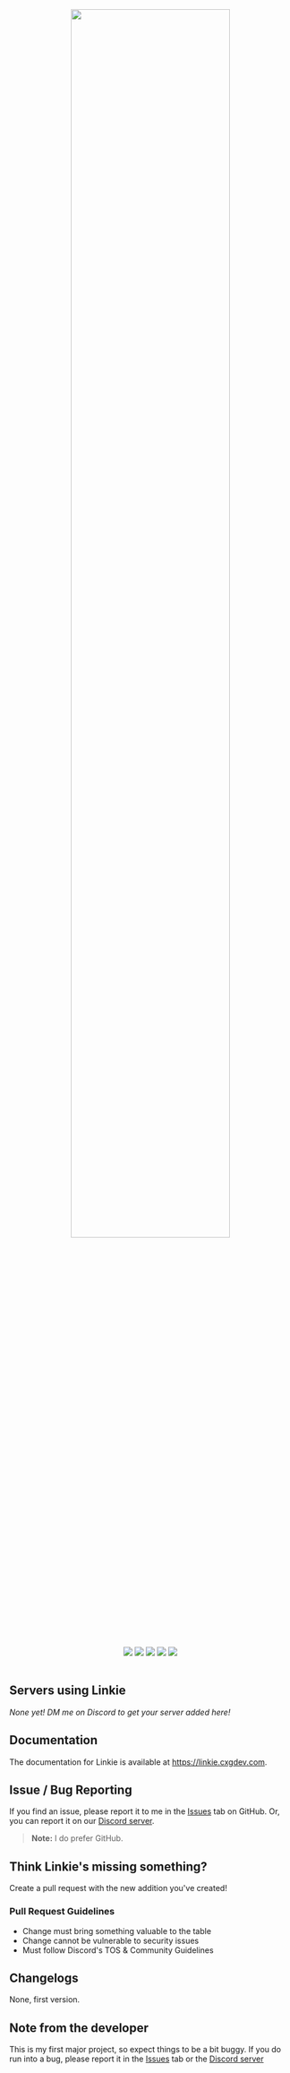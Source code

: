 <div align="center">
  <img src="https://i.imgur.com/WAd1kKM.png" width="75%">
  <div>
    <a href="https://discord.gg/FBfWyvajcK"><img src="https://img.shields.io/discord/987521766291304528?label=discord&logo=discord&logoColor=white&color=%235865F2"></a>
    <a href="https://github.com/cxgdev/linkie/contributors"><img src="https://img.shields.io/github/contributors/cxgdev/linkie?logo=github"></a>
    <img src="https://img.shields.io/github/license/cxgdev/linkie">
    <a href="https://github.com/cxgdev/linkie/issues"><img src="https://img.shields.io/github/issues/cxgdev/linkie?logo=github"></a>
    <a href="https://github.com/cxgdev/linkie/releases/latest"><img src="https://img.shields.io/github/v/release/cxgdev/linkie?logo=GitHub"></a>
  </div>
  <br>
</div>

## Servers using Linkie
*None yet! DM me on Discord to get your server added here!*

## Documentation
The documentation for Linkie is available at <a href="https://linkie.cxgdev.com/" target="_blank">https://linkie.cxgdev.com</a>.

## Issue / Bug Reporting
If you find an issue, please report it to me in the [Issues](https://github.com/cxgdev/linkie/issues) tab on GitHub. Or, you can report it on our [Discord server](https://discord.gg/FBfWyvajcK).
> **Note:** I do prefer GitHub.

## Think Linkie's missing something?
Create a pull request with the new addition you've created!

### Pull Request Guidelines
- Change must bring something valuable to the table
- Change cannot be vulnerable to security issues
- Must follow Discord's TOS & Community Guidelines

## Changelogs
None, first version.

## Note from the developer
This is my first major project, so expect things to be a bit buggy. If you do run into a bug, please report it in the [Issues](https://github.com/cxgdev/linkie/issues) tab or the [Discord server](https://discord.gg/FBfWyvajcK)
